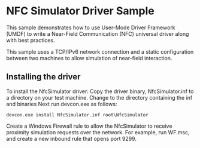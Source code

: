 NFC Simulator Driver Sample
===========================
This sample demonstrates how to use User-Mode Driver Framework (UMDF) to write a Near-Field Communication (NFC) universal driver along with best practices.

This sample uses a TCP/IPv6 network connection and a static configuration between two machines to allow simulation of near-field interaction.

Installing the driver
--------------------- 
To install the NfcSimulator driver:
Copy the driver binary, NfcSimulator.inf to a directory on your test machine. Change to the directory containing the inf and binaries Next run devcon.exe as follows: 

    devcon.exe install NfcSimulator.inf root\NfcSimulator

Create a Windows Firewall rule to allow the NfcSimulator to receive proximity simulation requests over the network. For example, run WF.msc, and create a new inbound rule that opens port 9299. 